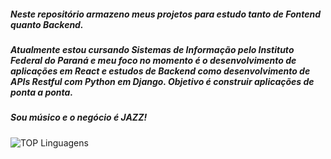 
##### Neste repositório armazeno meus projetos para estudo tanto de Fontend quanto Backend.
##### Atualmente estou cursando Sistemas de Informação pelo Instituto Federal do Paraná e meu foco no momento é o desenvolvimento de aplicações em React e estudos de Backend como desenvolvimento de APIs Restful com Python em Django. Objetivo é construir aplicações de ponta a ponta.
##### Sou músico e o negócio é JAZZ!

![TOP Linguagens](https://github-readme-stats.vercel.app/api/top-langs/?username=LuizFKM&layout=compact&theme=dracula)

<!--
**LuizFKM/LuizFKM** is a ✨ _special_ ✨ repository because its `README.md` (this file) appears on your GitHub profile.

Here are some ideas to get you started:

- 🔭 I’m currently working on ...
- 🌱 I’m currently learning ...
- 👯 I’m looking to collaborate on ...
- 🤔 I’m looking for help with ...
- 💬 Ask me about ...
- 📫 How to reach me: ...
- 😄 Pronouns: ...
- ⚡ Fun fact: ...
-->
